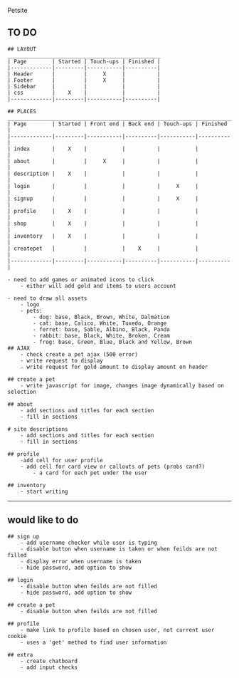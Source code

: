 Petsite

## TO DO

    ## LAYOUT
    ________________________________________________
    | Page        | Started | Touch-ups | Finished |
    |-------------|---------|-----------|----------|
    | Header      |         |     X     |          |
    | Footer      |         |     X     |          |
    | Sidebar     |         |           |          |
    | css         |    X    |           |          |
    |-------------|---------|-----------|----------|

    ## PLACES
    _______________________________________________________________________
    | Page        | Started | Front end | Back end | Touch-ups | Finished |
    |-------------|---------|-----------|----------|-----------|----------|
    | index       |    X    |           |          |           |          |
    | about       |         |     X     |          |           |          |
    | description |    X    |           |          |           |          |
    | login       |         |           |          |     X     |          |
    | signup      |         |           |          |     X     |          |
    | profile     |    X    |           |          |           |          |
    | shop        |    X    |           |          |           |          |
    | inventory   |    X    |           |          |           |          |
    | createpet   |         |           |    X     |           |          |
    |-------------|---------|-----------|----------|-----------|----------|

    - need to add games or animated icons to click
        - either will add gold and items to users account

    - need to draw all assets
        - logo
        - pets:
            - dog: base, Black, Brown, White, Dalmation
            - cat: base, Calico, White, Tuxedo, Orange
            - ferret: base, Sable, Albino, Black, Panda
            - rabbit: base, Black, White, Broken, Cream
            - frog: base, Green, Blue, Black and Yellow, Brown
    ## AJAX
        - check create a pet ajax (500 error)
        - write request to display
        - write request for gold amount to display amount on header

    ## create a pet
        - write javascript for image, changes image dynamically based on selection

    ## about
        - add sections and titles for each section
        - fill in sections

    # site descriptions
        - add sections and titles for each section
        - fill in sections

    ## profile
        -add cell for user profile
        - add cell for card view or callouts of pets (probs card?)
            - a card for each pet under the user

    ## inventory
        - start writing
--------------------------------------------------------------------------------------------------------------------------------
## would like to do

    ## sign up
        - add username checker while user is typing
        - disable button when username is taken or when feilds are not filled
        - display error when username is taken
        - hide password, add option to show

    ## login
        - disable button when feilds are not filled
        - hide password, add option to show

    ## create a pet
        - disable button when feilds are not filled

    ## profile
        - make link to profile based on chosen user, not current user cookie
        - uses a 'get' method to find user information

    ## extra
        - create chatboard
        - add input checks  